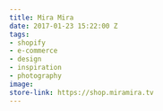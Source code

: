 ```yaml
---
title: Mira Mira
date: 2017-01-23 15:22:00 Z
tags:
- shopify
- e-commerce
- design
- inspiration
- photography
image: 
store-link: https://shop.miramira.tv
---
```


